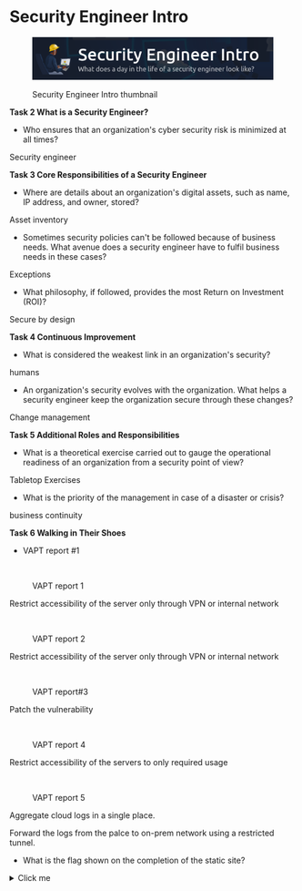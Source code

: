 # Security Engineer Intro

<figure><img src=".gitbook/assets/Security Engineer Intro_THM_Image.png" alt=""><figcaption><p>Security Engineer Intro thumbnail</p></figcaption></figure>



**Task 2 What is a Security Engineer?**

* Who ensures that an organization's cyber security risk is minimized at all times?

Security engineer



**Task 3 Core Responsibilities of a Security Engineer**

* Where are details about an organization's digital assets, such as name, IP address, and owner, stored?

Asset inventory

* Sometimes security policies can't be followed because of business needs. What avenue does a security engineer have to fulfil business needs in these cases?

Exceptions

* What philosophy, if followed, provides the most Return on Investment (ROI)?

Secure by design



**Task 4 Continuous Improvement**

* What is considered the weakest link in an organization's security?

humans

* An organization's security evolves with the organization. What helps a security engineer keep the organization secure through these changes?

Change management



**Task 5 Additional Roles and Responsibilities**

* What is a theoretical exercise carried out to gauge the operational readiness of an organization from a security point of view?

Tabletop Exercises

* What is the priority of the management in case of a disaster or crisis?

business continuity



**Task 6 Walking in Their Shoes**

* VAPT report #1&#x20;

<figure><img src=".gitbook/assets/VAP report#1 - Security engineer path.png" alt=""><figcaption><p>VAPT report 1</p></figcaption></figure>

Restrict accessibility of the server only through VPN or internal network



<figure><img src=".gitbook/assets/VAPT report#2.png" alt=""><figcaption><p>VAPT report 2</p></figcaption></figure>

Restrict accessibility of the server only through VPN or internal network



<figure><img src=".gitbook/assets/VAP#3.png" alt=""><figcaption><p>VAPT report#3</p></figcaption></figure>

Patch the vulnerability



<figure><img src=".gitbook/assets/VAPT#4.png" alt=""><figcaption><p>VAPT report 4</p></figcaption></figure>

Restrict accessibility of the servers to only required usage&#x20;



<figure><img src=".gitbook/assets/VAPT report#5.png" alt=""><figcaption><p>VAPT report 5</p></figcaption></figure>

Aggregate cloud logs in a single place.

Forward the logs from the palce to on-prem network using a restricted tunnel.



* What is the flag shown on the completion of the static site?

<details>

<summary>Click me</summary>

THM{S3CUR1TY\_3NG1N33R5\_R0CK}

</details>

